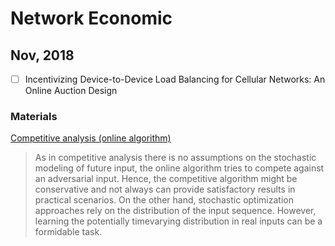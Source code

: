 # Network Economic

## Nov, 2018
- [ ] Incentivizing Device-to-Device Load Balancing for Cellular Networks: An Online Auction Design

### Materials
[Competitive analysis (online algorithm)](https://en.wikipedia.org/wiki/Competitive_analysis_(online_algorithm))
> As in competitive analysis there is no assumptions on the stochastic modeling of future input, the online algorithm tries
to compete against an adversarial input. Hence, the competitive algorithm might be conservative and not always can provide
satisfactory results in practical scenarios. On the other hand, stochastic optimization approaches rely on the distribution of
the input sequence. However, learning the potentially timevarying distribution in real inputs can be a formidable task.

